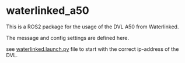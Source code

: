 # waterlinked_a50



This is a ROS2 package for the usage of the DVL A50 from Waterlinked.

The message and config settings are defined here.

see [waterlinked.launch.py](launch/waterlinked.launch.py) file to start with the correct ip-address of the DVL.

